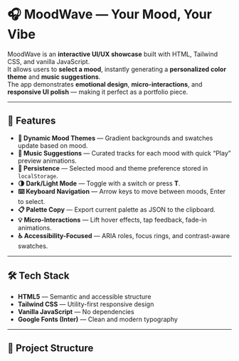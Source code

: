 # 🎧 MoodWave — Your Mood, Your Vibe

MoodWave is an **interactive UI/UX showcase** built with HTML, Tailwind CSS, and vanilla JavaScript.  
It allows users to **select a mood**, instantly generating a **personalized color theme** and **music suggestions**.  
The app demonstrates **emotional design**, **micro-interactions**, and **responsive UI polish** — making it perfect as a portfolio piece.

---

## 🚀 Features

- **🎨 Dynamic Mood Themes** — Gradient backgrounds and swatches update based on mood.
- **🎵 Music Suggestions** — Curated tracks for each mood with quick “Play” preview animations.
- **💾 Persistence** — Selected mood and theme preference stored in `localStorage`.
- **🌗 Dark/Light Mode** — Toggle with a switch or press **T**.
- **⌨️ Keyboard Navigation** — Arrow keys to move between moods, Enter to select.
- **📋 Palette Copy** — Export current palette as JSON to the clipboard.
- **💡 Micro-Interactions** — Lift hover effects, tap feedback, fade-in animations.
- **♿ Accessibility-Focused** — ARIA roles, focus rings, and contrast-aware swatches.

---

## 🛠️ Tech Stack

- **HTML5** — Semantic and accessible structure
- **Tailwind CSS** — Utility-first responsive design
- **Vanilla JavaScript** — No dependencies
- **Google Fonts (Inter)** — Clean and modern typography

---

## 📂 Project Structure
